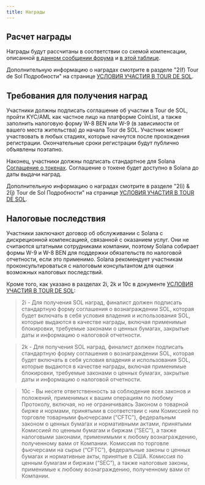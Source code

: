 ```yaml
---
title: Награды
---
```


## Расчет награды <a id="how-are-rewards-calculated"></a>

Награды будут рассчитаны в соответствии со схемой компенсации, описанной [в данном сообщении форума](https://forums.solana.com/t/tour-de-sol-stage-1-preliminary-compensation-design/79) и [в этой таблице](https://docs.google.com/spreadsheets/d/11puBSw2THdO4wU-uyDEic-D03jg4ZAooVpcZU0w_4gI/edit#gid=218406032).

Дополнительную информацию о наградах смотрите в разделе "2\(f\) Tour de Sol Подробности" на странице [УСЛОВИЯ УЧАСТИЯ В TOUR DE SOL](https://drive.google.com/file/d/15ueLG6VJoQ5Hx4rnpjFeuL3pG5DbrBbE/view).

## Требования для получения наград <a id="what-are-the-requirements-to-receive-rewards"></a>

Участники должны подписать соглашение об участии в Tour de SOL, пройти KYC/AML как частное лицо на платформе CoinList, а также заполнить налоговую форму W-8 BEN или W-9 \(в зависимости от вашего места жительства\) до начала Tour de SOL. Участник может участвовать в любых стадиях, которые начнутся после прохождения регистрации. Окончательные сроки регистрации будут публично объявлены поэтапно.

Наконец, участники должны подписать стандартное для Solana [Соглашение о токенах](https://drive.google.com/open?id=1O4cEUZzeSNoVcncbHcEegAqPgjT-7hcy). Соглашение о токене будет доступно в Solana до даты выдачи наград.

Дополнительную информацию о наградах смотрите в разделе "2\(i\) & 2\(j\) Tour de Sol Подробности" на странице [УСЛОВИЯ УЧАСТИЯ В TOUR DE SOL](https://drive.google.com/file/d/15ueLG6VJoQ5Hx4rnpjFeuL3pG5DbrBbE/view).

## Налоговые последствия <a id="what-are-the-tax-implications-of-the-rewards"></a>

Участники заключают договор об обслуживании с Solana с дискреционной компенсацией, связанной с оказанием услуг. Они не считаются штатными сотрудниками компании, поэтому Solana собирает формы W-9 и W-8 BEN для поддержки обязательств по налоговой отчетности, если это применимо. Solana рекомендует участникам проконсультироваться с налоговым консультантом для оценки возможных налоговых последствий.

Кроме того, как указано в разделах 2i, 2k и 10c в документе [УСЛОВИЯ УЧАСТИЯ В TOUR DE SOL](https://drive.google.com/file/d/15ueLG6VJoQ5Hx4rnpjFeuL3pG5DbrBbE/view):

> 2i - Для получения SOL наград, финалист должен подписать стандартную форму соглашения о вознаграждении SOL, которая будет включать в себя условия владения и использования SOL, которые выдаются в качестве награды, включая применимые блокировки, требуемые законами о ценных бумагах, закрытые даты и информацию о налоговой отчетности.

> 2k - Для получения SOL наград, финалист должен подписать стандартную форму соглашения о вознаграждении SOL, которая будет включать в себя условия владения и использования SOL, которые выдаются в качестве награды, включая применимые блокировки, требуемые законами о ценных бумагах, закрытые даты и информацию о налоговой отчетности.

> 10c - Вы несете ответственность за соблюдение всех законов и положений, применимых к вашим операциям по любому Протоколу, включая, но не ограничиваясь Законом о товарной бирже и нормами, принятыми в соответствии с ним Комиссией по торговле товарными фьючерсами \(“CFTC”\), федеральным законом о ценных бумагах и нормативными актами, принятыми Комиссией по ценным бумагам и биржам \(“SEC”\), а также налоговыми законами, применимыми к любому вознаграждению, полученному вами от Компании. Комиссия по торговле фьючерсами на сырье \(“CFTC”\), федеральные законы о ценных бумагах и нормативные акты, принятые в США. Комиссия по ценным бумагам и биржам \(“SEC”\), а также налоговые законы, применимые к любому вознаграждению, полученному вами от Компании.
